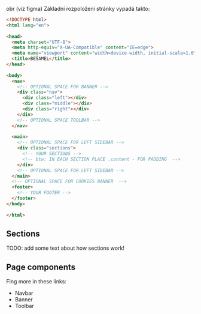 obr (viz figma)
Základní rozpoložení stránky vypadá takto:
``` html
<!DOCTYPE html>
<html lang="en">
  
<head>
  <meta charset="UTF-8">
  <meta http-equiv="X-UA-Compatible" content="IE=edge">
  <meta name="viewport" content="width=device-width, initial-scale=1.0">
  <title>BEŠAMEL</title>
</head>
  
<body>
  <nav>
    <!-- OPTIONAL SPACE FOR BANNER -->
    <div class="nav">
      <div class="left"></div>
      <div class="middle"></div>
      <div class="right"></div>
    </div>
    <!-- OPTIONAL SPACE TOOLBAR -->
  </nav>
  
  <main>
    <!-- OPTIONAL SPACE FOR LEFT SIDEBAR -->
    <div class="sections">
      <!-- YOUR SECTIONS -->
      <!-- btw: IN EACH SECTION PLACE .content - FOR PADDING  -->
    </div>
    <!-- OPTIONAL SPACE FOR LEFT SIDEBAR -->
  </main>
  <!-- OPTIONAL SPACE FOR COOKIES BANNER  -->
  <footer>
    <!-- YOUR FOOTER -->
  </footer>
</body>
  
</html>
```

## Sections
TODO: add some text about how sections work!

## Page components
Fing more in these links:
* Navbar
* Banner
* Toolbar


